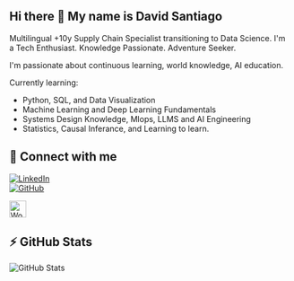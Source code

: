 ## Hi there 👋 My name is David Santiago

Multilingual +10y Supply Chain Specialist transitioning to Data Science. I'm a Tech Enthusiast. Knowledge Passionate. Adventure Seeker.

I'm passionate about continuous learning, world knowledge,  AI education.

Currently learning: 
- Python, SQL, and Data Visualization 
- Machine Learning and Deep Learning Fundamentals
- Systems Design Knowledge, Mlops, LLMS and AI Engineering
- Statistics, Causal Inferance, and Learning to learn. 

## 🔗 Connect with me
[![LinkedIn](https://img.shields.io/badge/-LinkedIn-blue?logo=linkedin)](https://www.linkedin.com/in/yourusername)  
[![GitHub](https://img.shields.io/badge/-GitHub-black?logo=github)](https://github.com/yourusername)

<a href="https://dasant.org/">
  <img src="https://upload.wikimedia.org/wikipedia/commons/9/98/WordPress_blue_logo.svg" alt="WordPress" width="30"/>
</a>



## ⚡ GitHub Stats
![GitHub Stats](https://github-readme-stats.vercel.app/api?username=davidsantiago01&show_icons=true&theme=radical)


<!--
**davidsantiago01/davidsantiago01** is a ✨ _special_ ✨ repository because its `README.md` (this file) appears on your GitHub profile.

Here are some ideas to get you started:

- 🔭 I’m currently working on ...
- 🌱 I’m currently learning ...
- 👯 I’m looking to collaborate on ...
- 🤔 I’m looking for help with ...
- 💬 Ask me about ...
- 📫 How to reach me: ...
- 😄 Pronouns: ...
- ⚡ Fun fact: ...
-->
